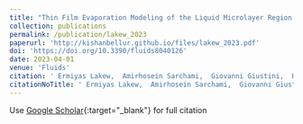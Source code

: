 ```yaml
---
title: "Thin Film Evaporation Modeling of the Liquid Microlayer Region in a Dewetting Water Bubble"
collection: publications
permalink: /publication/lakew_2023
paperurl: 'http://kishanbellur.github.io/files/lakew_2023.pdf'
doi: 'https://doi.org/10.3390/fluids8040126'
date: 2023-04-01
venue: 'Fluids'
citation: ' Ermiyas Lakew,  Amirhosein Sarchami,  Giovanni Giustini,  Hyungdae Kim,  Kishan Bellur, &quot;Thin Film Evaporation Modeling of the Liquid Microlayer Region in a Dewetting Water Bubble.&quot; <i>Fluids</i>, 2023.'
citationNoTitle: ' Ermiyas Lakew,  Amirhosein Sarchami,  Giovanni Giustini,  Hyungdae Kim,  Kishan Bellur,  <i>Fluids</i>, 2023.'
---
```

Use [Google Scholar](https://scholar.google.com/scholar?q=Thin+Film+Evaporation+Modeling+of+the+Liquid+Microlayer+Region+in+a+Dewetting+Water+Bubble){:target="_blank"} for full citation